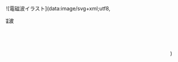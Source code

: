 ![電磁波イラスト](data:image/svg+xml;utf8,<svg xmlns="http://www.w3.org/2000/svg" width="450" height="120"><style>text{font:bold%2024px%20'Meiryo',sans-serif;fill:%23000;}</style><text x="50%25" y="30" text-anchor="middle">電磁波</text><defs><linearGradient id="g" x1="0%25" y1="0%25" x2="100%25" y2="0%25"><stop offset="0%25" stop-color="transparent"/><stop offset="10%25" stop-color="%238B0000"/><stop offset="20%25" stop-color="%23FF0000"/><stop offset="30%25" stop-color="%23FFA500"/><stop offset="40%25" stop-color="%23FFFF00"/><stop offset="50%25" stop-color="%23008000"/><stop offset="60%25" stop-color="%230000FF"/><stop offset="70%25" stop-color="%234B0082"/><stop offset="80%25" stop-color="%23EE82EE"/><stop offset="90%25" stop-color="%239400D3"/><stop offset="100%25" stop-color="%23000000"/></linearGradient></defs><rect x="0" y="70" width="450" height="30" fill="url(%23g)"/></svg>)
